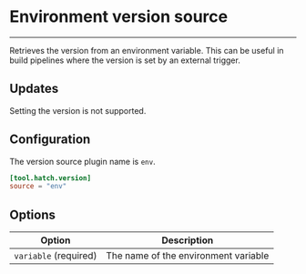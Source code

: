 # Environment version source

-----

Retrieves the version from an environment variable. This can be useful in build pipelines where the version is set by an external trigger.

## Updates

Setting the version is not supported.

## Configuration

The version source plugin name is `env`.

```toml config-example
[tool.hatch.version]
source = "env"
```

## Options

| Option | Description |
| --- | --- |
| `variable` (required) | The name of the environment variable |
